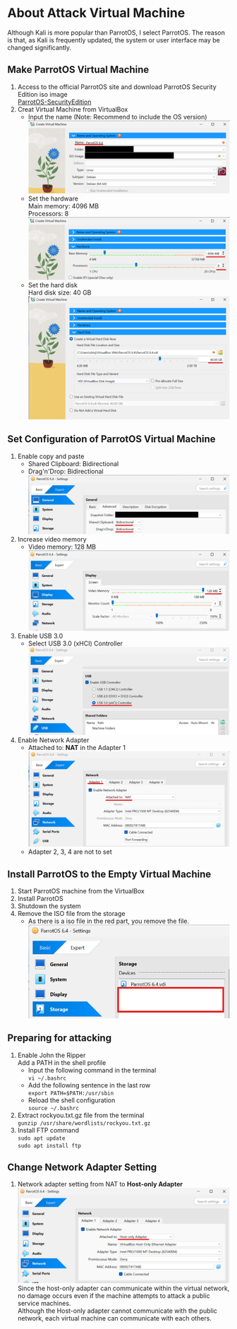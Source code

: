 # About Attack Virtual Machine

Although Kali is more popular than ParrotOS, I select ParrotOS. The reason is that, as Kali is frequently updated, the system or user interface may be changed significantly.  

## Make ParrotOS Virtual Machine
1. Access to the official ParrotOS site and download ParrotOS Security Edition iso image  
[ParrotOS-SecurityEdition](https://parrotsec.org/download/)
1. Creat Virtual Machine from VirtualBox
    * Input the name (Note: Recommend to include the OS version)
    ![Create1](../img/VirtualBox_Create1.png)
    * Set the hardware  
    Main memory: 4096 MB  
    Processors: 8
    ![Create2](../img/VirtualBox_Create2.png)
    * Set the hard disk  
    Hard disk size: 40 GB  
    ![Create3](../img/VirtualBox_Create3.png)

## Set Configuration of ParrotOS Virtual Machine
1. Enable copy and paste
    * Shared Clipboard: Bidirectional
    * Drag'n'Drop: Bidirectional
    ![Set1](../img/VirtualBox_Setting1.png)
1. Increase video memory
    * Video memory: 128 MB
    ![Set2](../img/VirtualBox_Setting2.png)
1. Enable USB 3.0
    * Select USB 3.0 (xHCI) Controller
    ![Set3](../img/VirtualBox_Setting3.png)  
1. Enable Network Adapter
    * Attached to: **NAT** in the Adapter 1
    ![Set4](../img/VirtualBox_Setting4.png)
    * Adapter 2, 3, 4 are not to set  

## Install ParrotOS to the Empty Virtual Machine
1. Start ParrotOS machine from the VirtualBox
1. Install ParrotOS
1. Shutdown the system
1. Remove the ISO file from the storage
    * As there is a iso file in the red part, you remove the file.
    ![Install1](../img/VirtualBox_ParrotInstall1.png)

## Preparing for attacking
1. Enable John the Ripper  
    Add a PATH in the shell profile  
    * Input the following command in the terminal  
        `vi ~/.bashrc`  
    * Add the following sentence in the last row  
        `export PATH=$PATH:/usr/sbin`
    * Reload the shell configuration  
        `source ~/.bashrc`
1. Extract rockyou.txt.gz file from the terminal  
    `gunzip /usr/share/wordlists/rockyou.txt.gz`
1. Install FTP command  
    `sudo apt update`  
    `sudo apt install ftp`

## Change Network Adapter Setting
1. Network adapter setting from NAT to **Host-only Adapter**  
    ![Setting5](../img/VirtualBox_Setting5.png)  
    Since the host-only adapter can communicate within the virtual network, no damage occurs even if the machine attempts to attack a public service machines.  
    Although the Host-only adapter cannot communicate with the public network, each virtual machine can communicate with each others.
